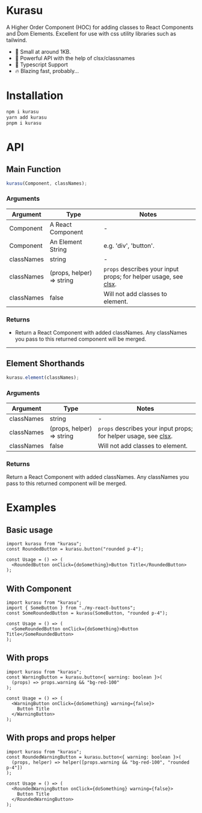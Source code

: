 # Kurasu

A Higher Order Component (HOC) for adding classes to React Components and Dom Elements. Excellent for use with css utility libraries such as tailwind.

- 🐁 Small at around 1KB.
- 🦍 Powerful API with the help of clsx/classnames
- 🦖 Typescript Support
- 🔥 Blazing fast, probably...

# Installation

```sh
npm i kurasu
yarn add kurasu
pnpm i kurasu
```

# API

## Main Function

```ts
kurasu(Component, classNames);
```

### Arguments

| Argument   | Type                      | Notes                                                                                                 |
| ---------- | ------------------------- | ----------------------------------------------------------------------------------------------------- |
| Component  | A React Component         | -                                                                                                     |
| Component  | An Element String         | e.g. 'div', 'button'.                                                                                 |
| classNames | string                    | -                                                                                                     |
| classNames | (props, helper) => string | `props` describes your input props; for helper usage, see [clsx](https://www.npmjs.com/package/clsx). |
| classNames | false                     | Will not add classes to element.                                                                      |

### Returns

- Return a React Component with added classNames. Any classNames you pass to this returned component will be merged.

---

## Element Shorthands

```ts
kurasu.element(classNames);
```

### Arguments

| Argument   | Type                      | Notes                                                                                                 |
| ---------- | ------------------------- | ----------------------------------------------------------------------------------------------------- |
| classNames | string                    | -                                                                                                     |
| classNames | (props, helper) => string | `props` describes your input props; for helper usage, see [clsx](https://www.npmjs.com/package/clsx). |
| classNames | false                     | Will not add classes to element.                                                                      |

### Returns

Return a React Component with added classNames. Any classNames you pass to this returned component will be merged.

# Examples

## Basic usage

```tsx
import kurasu from "kurasu";
const RoundedButton = kurasu.button("rounded p-4");

const Usage = () => (
  <RoundedButton onClick={doSomething}>Button Title</RoundedButton>
);
```

## With Component

```tsx
import kurasu from "kurasu";
import { SomeButton } from "./my-react-buttons";
const SomeRoundedButton = kurasu(SomeButton, "rounded p-4");

const Usage = () => (
  <SomeRoundedButton onClick={doSomething}>Button Title</SomeRoundedButton>
);
```

## With props

```tsx
import kurasu from "kurasu";
const WarningButton = kurasu.button<{ warning: boolean }>(
  (props) => props.warning && "bg-red-100"
);

const Usage = () => (
  <WarningButton onClick={doSomething} warning={false}>
    Button Title
  </WarningButton>
);
```

## With props and props helper

```tsx
import kurasu from "kurasu";
const RoundedWarningButton = kurasu.button<{ warning: boolean }>(
  (props, helper) => helper([props.warning && "bg-red-100", "rounded p-4"])
);

const Usage = () => (
  <RoundedWarningButton onClick={doSomething} warning={false}>
    Button Title
  </RoundedWarningButton>
);
```
